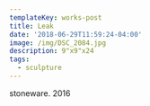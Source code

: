 ```yaml
---
templateKey: works-post
title: Leak
date: '2018-06-29T11:59:24-04:00'
image: /img/DSC_2084.jpg
description: 9"x9"x24
tags:
  - sculpture
---
```

stoneware. 2016
